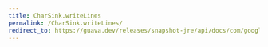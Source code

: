 ```yaml
---
title: CharSink.writeLines
permalink: /CharSink.writeLines/
redirect_to: https://guava.dev/releases/snapshot-jre/api/docs/com/google/common/io/CharSink.html#writeLines-java.lang.Iterable-
---
```

